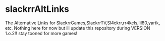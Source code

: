 # slackrrAltLinks
The Alternative Links for SlackrrGames,SlackrrTV,Sl4ckrr,rr4kcls,lil80,yartk, etc.
Nothing here for now but ill update this repository during VERSION 1.o.2!!
stay tooned for more games!
